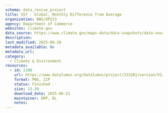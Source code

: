 ```yaml
---
schema: data_rescue_project 
title: SST - Global, Monthly Difference from Average
organization: NWS/OPS33
agency: Department of Commerce
websites: climate.gov
data_source: https://www.climate.gov/maps-data/data-snapshots/data-source/sst-global-monthly-difference-average
description: 
last_modified: 2025-06-28
metadata_available: No
metadata_url: 
category:
  - Climate & Environment 
resources:
  - id: 1188
    url: https://www.datalumos.org/datalumos/project/233281/version/V2/view
    format: PNG, ZIP
    status: Finished
    size: 13.39
    download_date: 2025-06-21
    maintainer: DRP, DL
    notes: 
---
```

